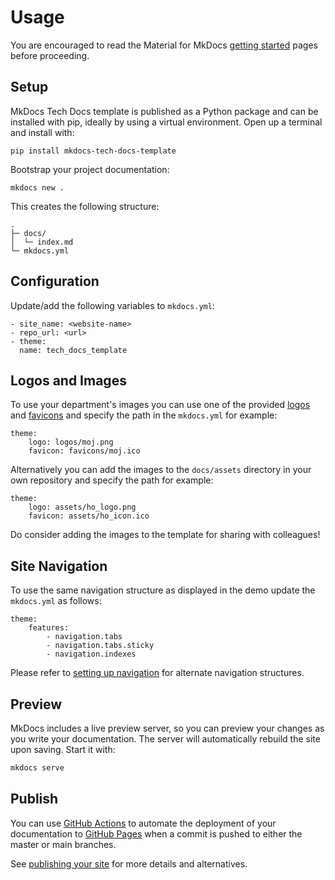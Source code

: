 # Usage

You are encouraged to read the Material for MkDocs [getting started](https://squidfunk.github.io/mkdocs-material/getting-started/) pages before proceeding.

## Setup

MkDocs Tech Docs template is published as a Python package and can be installed with pip, ideally by using a virtual environment. Open up a terminal and install with:

```
pip install mkdocs-tech-docs-template
```

Bootstrap your project documentation:

```
mkdocs new .
```

This creates the following structure:

```
.
├─ docs/
│  └─ index.md
└─ mkdocs.yml
```

## Configuration

Update/add the following variables to `mkdocs.yml`:

```
- site_name: <website-name>
- repo_url: <url>
- theme:
  name: tech_docs_template
```

## Logos and Images

To use your department's images you can use one of the provided [logos](../tech_docs_template/logos/) and [favicons](../tech_docs_template/favicons/) and specify the path in the `mkdocs.yml` for example:

```
theme:
    logo: logos/moj.png
    favicon: favicons/moj.ico             
```

Alternatively you can add the images to the `docs/assets` directory in your own repository and specify the path for example:

```
theme:
    logo: assets/ho_logo.png
    favicon: assets/ho_icon.ico             
```

Do consider adding the images to the template for sharing with colleagues!


## Site Navigation

To use the same navigation structure as displayed in the demo update the `mkdocs.yml` as follows:
```
theme:
    features:
        - navigation.tabs
        - navigation.tabs.sticky
        - navigation.indexes
```

Please refer to [setting up navigation](https://squidfunk.github.io/mkdocs-material/setup/setting-up-navigation/) for alternate navigation structures.

## Preview

MkDocs includes a live preview server, so you can preview your changes as you write your documentation. The server will automatically rebuild the site upon saving. Start it with:

``` sh
mkdocs serve
```

## Publish

You can use [GitHub Actions](https://github.com/features/actions) to automate the deployment of your documentation to [GitHub Pages](https://pages.github.com/) when a commit is pushed to either the master or main branches. 

See [publishing your site](https://squidfunk.github.io/mkdocs-material/publishing-your-site/) for more details and alternatives.
